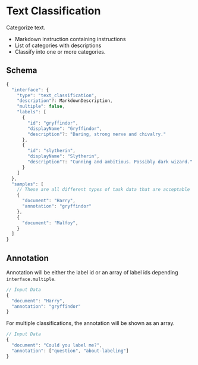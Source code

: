 # Text Classification

Categorize text.

- Markdown instruction containing instructions
- List of categories with descriptions
- Classify into one or more categories.

## Schema

```javascript
{
  "interface": {
    "type": "text_classification",
    "description"?: MarkdownDescription,
    "multiple": false,
    "labels": [
      {
        "id": "gryffindor",
        "displayName": "Gryffindor",
        "description"?: "Daring, strong nerve and chivalry."
      },
      {
        "id": "slytherin",
        "displayName": "Slytherin",
        "description"?: "Cunning and ambitious. Possibly dark wizard."
      }
    ]
  },
  "samples": [
    // These are all different types of task data that are acceptable
    {
      "document": "Harry",
      "annotation": "gryffindor"
    },
    {
      "document": "Malfoy",
    }
  ]
}
```

## Annotation

Annotation will be either the label id or an array of label ids depending `interface.multiple`.

```javascript
// Input Data
{
  "document": "Harry",
  "annotation": "gryffindor"
}
```

For multiple classifications, the annotation will be shown as an array.

```javascript
// Input Data
{
  "document": "Could you label me?",
  "annotation": ["question", "about-labeling"]
}
```
